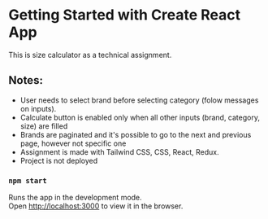 # Getting Started with Create React App

This is size calculator as a technical assignment.

## Notes:

+ User needs to select brand before selecting category (folow messages on inputs).  
+ Calculate button is enabled only when all other inputs (brand, category, size) are filled
+ Brands are paginated and it's possible to go to the next and previous page, however not specific one
+ Assignment is made with Tailwind CSS, CSS, React, Redux. 
+ Project is not deployed

### `npm start`

Runs the app in the development mode.\
Open [http://localhost:3000](http://localhost:3000) to view it in the browser.




